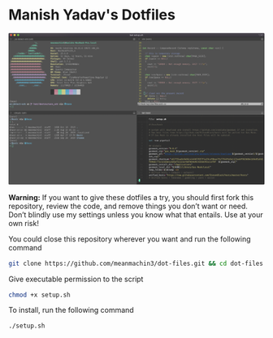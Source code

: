 # Manish Yadav's Dotfiles

![Terminal](terminal.png)

**Warning:** If you want to give these dotfiles a try, you should first fork this repository, review the code, and remove things you don’t want or need. Don’t blindly use my settings unless you know what that entails. Use at your own risk!

You could close this repository wherever you want and run the following command

```bash
git clone https://github.com/meanmachin3/dot-files.git && cd dot-files

```

Give executable permission to the script

```bash
chmod +x setup.sh
```

To install, run the following command

```bash
./setup.sh
```